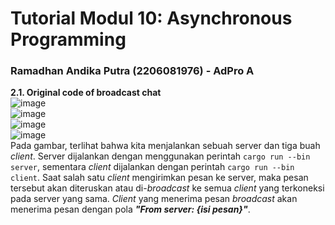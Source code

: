 # Tutorial Modul 10:  Asynchronous Programming
### Ramadhan Andika Putra (2206081976) - AdPro A <br>

**2.1. Original code of broadcast chat**<br>
![image](https://github.com/adhan-857/tutorial-1/assets/119088782/0108e543-1fb4-4503-a206-f54ff3ff395c)<br>
![image](https://github.com/adhan-857/tutorial-1/assets/119088782/b59635e7-e3ef-498e-b93f-14bcd1b70a24)<br>
![image](https://github.com/adhan-857/tutorial-1/assets/119088782/ff1e8144-bab9-49fa-9adb-597502b32a31)<br>
![image](https://github.com/adhan-857/tutorial-1/assets/119088782/a10f46a1-cf6c-44b9-9a8f-db07ac09f755)<br>
Pada gambar, terlihat bahwa kita menjalankan sebuah server dan tiga buah *client*. Server dijalankan dengan menggunakan perintah `cargo run --bin server`, sementara *client* dijalankan dengan perintah `cargo run --bin client`. Saat salah satu *client* mengirimkan pesan ke server, maka pesan tersebut akan diteruskan atau di-*broadcast* ke semua *client* yang terkoneksi pada server yang sama. *Client* yang menerima pesan *broadcast* akan menerima pesan dengan pola ***"From server: {isi pesan}"***.
